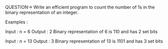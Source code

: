 
QUESTION-> Write an efficient program to count the number of 1s in the binary representation of an integer.

Examples : 

Input : n = 6
Output : 2
Binary representation of 6 is 110 and has 2 set bits

Input : n = 13
Output : 3
Binary representation of 13 is 1101 and has 3 set bits